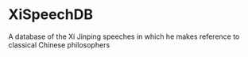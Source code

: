 # XiSpeechDB
A database of the Xi Jinping speeches in which he makes reference to classical Chinese philosophers
